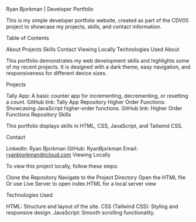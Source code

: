 Ryan Bjorkman | Developer Portfolio

This is my simple developer portfolio website, created as part of the CDV05 project to showcase my projects, skills, and contact information.

Table of Contents

About
Projects
Skills
Contact
Viewing Locally
Technologies Used
About

This portfolio demonstrates my web development skills and highlights some of my recent projects. It is designed with a dark theme, easy navigation, and responsiveness for different device sizes.

Projects

Tally App: A basic counter app for incrementing, decrementing, or resetting a count.
GitHub link: Tally App Repository
Higher Order Functions: Showcasing JavaScript higher-order functions.
GitHub link: Higher Order Functions Repository
Skills

This portfolio displays skills in HTML, CSS, JavaScript, and Tailwind CSS.

Contact

LinkedIn: Ryan Bjorkman
GitHub: RyanBjorkman
Email: ryanbjorkman@icloud.com
Viewing Locally

To view this project locally, follow these steps:

Clone the Repository
Navigate to the Project Directory
Open the HTML file 
Or use Live Server to open index.HTML for a local server view

Technologies Used

HTML: Structure and layout of the site.
CSS (Tailwind CSS): Styling and responsive design.
JavaScript: Smooth scrolling functionality.